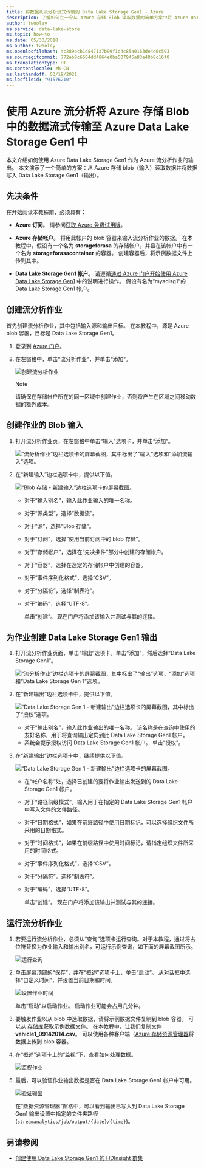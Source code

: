 ```yaml
---
title: 将数据从流分析流式传输到 Data Lake Storage Gen1 - Azure
description: 了解如何在一个从 Azure 存储 Blob 读取数据的简单方案中将 Azure Data Lake Storage Gen1 用作 Azure 流分析作业的输出。
author: twooley
ms.service: data-lake-store
ms.topic: how-to
ms.date: 05/30/2018
ms.author: twooley
ms.openlocfilehash: 4c289ecb1d8471a7b99f1d4c85a0163de4d0c593
ms.sourcegitcommit: 772eb9c6684dd4864e0ba507945a83e48b8c16f0
ms.translationtype: HT
ms.contentlocale: zh-CN
ms.lasthandoff: 03/19/2021
ms.locfileid: "91576210"
---
```

# <a name="stream-data-from-azure-storage-blob-into-azure-data-lake-storage-gen1-using-azure-stream-analytics"></a>使用 Azure 流分析将 Azure 存储 Blob 中的数据流式传输至 Azure Data Lake Storage Gen1 中
本文介绍如何使用 Azure Data Lake Storage Gen1 作为 Azure 流分析作业的输出。 本文演示了一个简单的方案：从 Azure 存储 blob（输入）读取数据并将数据写入 Data Lake Storage Gen1（输出）。

## <a name="prerequisites"></a>先决条件
在开始阅读本教程前，必须具有：

* **Azure 订阅**。 请参阅[获取 Azure 免费试用版](https://azure.microsoft.com/pricing/free-trial/)。

* **Azure 存储帐户**。 将用此帐户的 blob 容器来输入流分析作业的数据。 在本教程中，假设有一个名为 **storageforasa** 的存储帐户，并且在该帐户中有一个名为 **storageforasacontainer** 的容器。 创建容器后，将示例数据文件上传到其中。 
  
* **Data Lake Storage Gen1 帐户**。 请遵循[通过 Azure 门户开始使用 Azure Data Lake Storage Gen1](data-lake-store-get-started-portal.md) 中的说明进行操作。 假设有名为“myadlsg1”的 Data Lake Storage Gen1 帐户。 

## <a name="create-a-stream-analytics-job"></a>创建流分析作业
首先创建流分析作业，其中包括输入源和输出目标。 在本教程中，源是 Azure blob 容器，目标是 Data Lake Storage Gen1。

1. 登录到 [Azure 门户](https://portal.azure.com)。

2. 在左窗格中，单击“流分析作业”，并单击“添加”。

    ![创建流分析作业](./media/data-lake-store-stream-analytics/create.job.png "创建流分析作业")

    > [!NOTE]
    > 请确保在存储帐户所在的同一区域中创建作业，否则将产生在区域之间移动数据的额外成本。
    >

## <a name="create-a-blob-input-for-the-job"></a>创建作业的 Blob 输入

1. 打开流分析作业页，在左窗格中单击“输入”选项卡，并单击“添加”。

    ![“流分析作业”边栏选项卡的屏幕截图，其中标出了“输入”选项和“添加流输入”选项。](./media/data-lake-store-stream-analytics/create.input.1.png "添加输入到作业")

2. 在“新建输入”边栏选项卡中，提供以下值。

    ![“Blob 存储 - 新建输入”边栏选项卡的屏幕截图。](./media/data-lake-store-stream-analytics/create.input.2.png "添加输入到作业")

   * 对于“输入别名”，输入此作业输入的唯一名称。
   * 对于“源类型”，选择“数据流”。
   * 对于“源”，选择“Blob 存储”。
   * 对于“订阅”，选择“使用当前订阅中的 blob 存储”。
   * 对于“存储帐户”，选择在“先决条件”部分中创建的存储帐户。 
   * 对于“容器”，选择在选定的存储帐户中创建的容器。
   * 对于“事件序列化格式”，选择“CSV”。
   * 对于“分隔符”，选择“制表符”。
   * 对于“编码”，选择“UTF-8”。

     单击“创建”。 现在门户将添加该输入并测试与其的连接。


## <a name="create-a-data-lake-storage-gen1-output-for-the-job"></a>为作业创建 Data Lake Storage Gen1 输出

1. 打开流分析作业页面，单击“输出”选项卡，单击“添加”，然后选择“Data Lake Storage Gen1”。

    ![“流分析作业”边栏选项卡的屏幕截图，其中标出了“输出”选项、“添加”选项和“Data Lake Storage Gen 1”选项。](./media/data-lake-store-stream-analytics/create.output.1.png "向作业添加输出")

2. 在“新建输出”边栏选项卡中，提供以下值。

    ![“Data Lake Storage Gen 1 - 新建输出”边栏选项卡的屏幕截图，其中标出了“授权”选项。](./media/data-lake-store-stream-analytics/create.output.2.png "向作业添加输出")

    * 对于“输出别名”，输入此作业输出的唯一名称。 该名称是在查询中使用的友好名称，用于将查询输出定向到此 Data Lake Storage Gen1 帐户。
    * 系统会提示授权访问 Data Lake Storage Gen1 帐户。 单击“授权”。

3. 在“新建输出”边栏选项卡中，继续提供以下值。

    ![“Data Lake Storage Gen 1 - 新建输出”边栏选项卡的屏幕截图。](./media/data-lake-store-stream-analytics/create.output.3.png "向作业添加输出")

   * 在“帐户名称”处，选择已创建的要将作业输出发送到的 Data Lake Storage Gen1 帐户。
   * 对于“路径前缀模式”，输入用于在指定的 Data Lake Storage Gen1 帐户中写入文件的文件路径。
   * 对于“日期格式”，如果在前缀路径中使用日期标记，可以选择组织文件所采用的日期格式。
   * 对于“时间格式”，如果在前缀路径中使用时间标记，请指定组织文件所采用的时间格式。
   * 对于“事件序列化格式”，选择“CSV”。
   * 对于“分隔符”，选择“制表符”。
   * 对于“编码”，选择“UTF-8”。
    
     单击“创建”。 现在门户将添加该输出并测试与其的连接。
    
## <a name="run-the-stream-analytics-job"></a>运行流分析作业

1. 若要运行流分析作业，必须从“查询”选项卡运行查询。对于本教程，通过将占位符替换为作业输入和输出别名，可运行示例查询，如下面的屏幕截图所示。

    ![运行查询](./media/data-lake-store-stream-analytics/run.query.png "运行查询")

2. 单击屏幕顶部的“保存”，并在“概述”选项卡上，单击“启动”。 从对话框中选择“自定义时间”，并设置当前日期和时间。

    ![设置作业时间](./media/data-lake-store-stream-analytics/run.query.2.png "设置作业时间")

    单击“启动”以启动作业。 启动作业可能会占用几分钟。

3. 要触发作业以从 blob 中选取数据，请将示例数据文件复制到 blob 容器。 可以从 [存储库](https://github.com/Azure/usql/tree/master/Examples/Samples/Data/AmbulanceData/Drivers.txt)获取示例数据文件。 在本教程中，让我们复制文件 **vehicle1_09142014.csv**。 可以使用各种客户端（[Azure 存储资源管理器](https://storageexplorer.com/)将数据上传到 blob 容器。

4. 在“概述”选项卡上的“监视”下，查看如何处理数据。

    ![监视作业](./media/data-lake-store-stream-analytics/run.query.3.png "监视作业")

5. 最后，可以验证作业输出数据是否在 Data Lake Storage Gen1 帐户中可用。 

    ![验证输出](./media/data-lake-store-stream-analytics/run.query.4.png "验证输出")

    在“数据资源管理器”窗格中，可以看到输出已写入到 Data Lake Storage Gen1 输出设置中指定的文件夹路径 (`streamanalytics/job/output/{date}/{time}`)。  

## <a name="see-also"></a>另请参阅
* [创建使用 Data Lake Storage Gen1 的 HDInsight 群集](data-lake-store-hdinsight-hadoop-use-portal.md)
